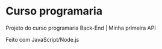 
# Curso programaria

Projeto do curso programaria Back-End | Minha primeira API

Feito com JavaScript/Node.js
